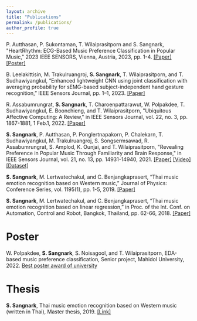 ```yaml
---
layout: archive
title: "Publications"
permalink: /publications/
author_profile: true
---
```

P. Autthasan, P. Sukontaman, T. Wilaiprasitporn and S. Sangnark, "HeartRhythm: ECG-Based Music Preference Classification in Popular Music," 2023 IEEE SENSORS, Vienna, Austria, 2023, pp. 1-4. [[Paper]](https://ieeexplore.ieee.org/document/10325240) [[Poster]](https://drive.google.com/file/d/1VtqszINiAbvCiBUaR5Q_-E5egUmfFxQH/view?usp=sharing)

B. Leelakittisin, M. Trakulruangroj, <b>S. Sangnark</b>, T. Wilaiprasitporn, and T. Sudhawiyangkul,
“Enhanced lightweight CNN using joint classification with averaging probability for sEMG-based
subject-independent hand gesture recognition,” IEEE Sensors Journal, pp. 1–1, 2023. [[Paper]](https://ieeexplore.ieee.org/document/10190329)

R. Assabumrungrat, <b>S. Sangnark</b>, T. Charoenpattarawut, W. Polpakdee, T. Sudhawiyangkul, E. Boonchieng, and T. Wilaiprasitporn, "Ubiquitous Affective Computing: A Review," in IEEE Sensors Journal, vol. 22, no. 3, pp. 1867-1881, 1 Feb.1, 2022. [[Paper]](https://ieeexplore.ieee.org/document/9662339) 

<b>S. Sangnark</b>, P. Autthasan, P. Ponglertnapakorn, P. Chalekarn, T. Sudhawiyangkul, M. Trakulruangroj, S. Songsermsawad, R. Assabumrungrat, S. Amplod, K. Ounjai, and T. Wilaiprasitporn, "Revealing Preference in Popular Music Through Familiarity and Brain Response," in IEEE Sensors Journal, vol. 21, no. 13, pp. 14931-14940, 2021. [[Paper]](https://ieeexplore.ieee.org/document/9402806) [[Video]](https://youtu.be/jdnipFzvos4) [[Dataset]](https://github.com/IoBT-VISTEC/MUSEC)

<b>S. Sangnark</b>, M. Lertwatechakul, and C. Benjangkaprasert, “Thai music emotion recognition based on Western music,” Journal of Physics: Conference Series, vol. 1195(1), pp. 1-5, 2019. [[Paper]](https://iopscience.iop.org/article/10.1088/1742-6596/1195/1/012009/pdf) 

<b>S. Sangnark</b>, M. Lertwatechakul, and C. Benjangkaprasert, “Thai music emotion recognition based on linear regression,” in Proc. of the Int. Conf. on Automation, Control and Robot, Bangkok, Thailand, pp. 62-66, 2018. [[Paper]](https://dl.acm.org/doi/10.1145/3293688.3293696)

Poster
=====
W. Polpakdee, <b>S. Sangnark</b>, S. Noisagool, and T. Wilaiprasitporn, EDA-based music preference classification, Senior project, Mahidol University, 2022. [Best poster award of university](https://drive.google.com/file/d/1fhBA9g-PXZKsSzrXUBVIheheM-3AjHIY/view)


Thesis
=====
<b>S. Sangnark</b>, Thai music emotion recognition based on Western music (written in Thai), Master thesis, 2019. [[Link]](https://opac.lib.kmitl.ac.th/catalog/BibItem.aspx?BibID=b00273711)



<!-- {% if author.googlescholar %}
  You can also find my articles on <u><a href="{{author.googlescholar}}">my Google Scholar profile</a>.</u>
{% endif %}

{% include base_path %}

{% for post in site.publications reversed %}
  {% include archive-single.html %}
{% endfor %} -->